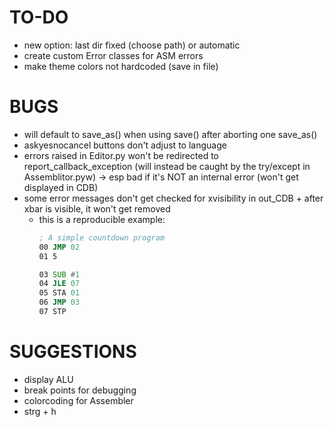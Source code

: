 # TO-DO

* new option: last dir fixed (choose path) or automatic
* create custom Error classes for ASM errors
* make theme colors not hardcoded (save in file)

# BUGS

* will default to save_as() when using save() after aborting one save_as()
* askyesnocancel buttons don't adjust to language
* errors raised in Editor.py won't be redirected to report_callback_exception (will instead be caught by the try/except
  in Assemblitor.pyw) -> esp bad if it's NOT an internal error (won't get displayed in CDB)
* some error messages don't get checked for xvisibility in out_CDB + after xbar is visible, it won't get removed
    * this is a reproducible example:
      ```asm
      ; A simple countdown program
      00 JMP 02
      01 5
      
      03 SUB #1
      04 JLE 07
      05 STA 01
      06 JMP 03
      07 STP
      ```

# SUGGESTIONS

* display ALU
* break points for debugging
* colorcoding for Assembler
* strg + h

